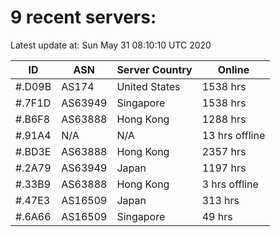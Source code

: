 # 9 recent servers:

Latest update at: Sun May 31 08:10:10 UTC 2020

| ID | ASN | Server Country | Online |
| -- | --- | -------------- | ------ |
| #.D09B | AS174 | United States | 1538 hrs |
| #.7F1D | AS63949 | Singapore | 1538 hrs |
| #.B6F8 | AS63888 | Hong Kong | 1288 hrs |
| #.91A4 | N/A | N/A | 13 hrs offline |
| #.BD3E | AS63888 | Hong Kong | 2357 hrs |
| #.2A79 | AS63949 | Japan | 1197 hrs |
| #.33B9 | AS63888 | Hong Kong | 3 hrs offline |
| #.47E3 | AS16509 | Japan | 313 hrs |
| #.6A66 | AS16509 | Singapore | 49 hrs |

